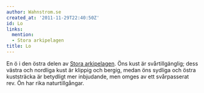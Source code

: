```yaml
---
author: Wahnstrom.se
created_at: '2011-11-29T22:40:50Z'
id: Lo
links:
  mention:
  - Stora arkipelagen
title: Lo
---
```


En ö i den östra delen av [Stora arkipelagen]. Öns kust är svårtillgänglig; dess västra och nordliga
kust är klippig och bergig, medan öns sydliga och östra kuststräcka är betydligt mer inbjudande, men
omges av ett svårpasserat rev. Ön har rika naturtillgångar.

  [Stora arkipelagen]: Stora_arkipelagen